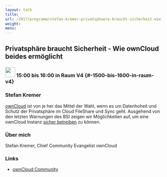 ```yaml
---
layout: talk
title:
url: /2017/programm/stefan-kremer-privatsphaere-braucht-sicherheit-wie-owncloud-beides-ermoeglicht/
weight:
menu:
---
```

## Privatsphäre braucht Sicherheit - Wie ownCloud beides ermöglicht

### <img height = "32" src="../../../images/talk.svg"> 15:00 bis 16:00 in Raum V4 {#-1500-bis-1600-in-raum-v4}

### Stefan Kremer

<a href="https://owncloud.org">ownCloud</a> ist von je her das Mittel der Wahl, wenn es um Datenhoheit und Schutz der Privatsphäre im Cloud FileShare und Sync geht. Ausgehend von den letzten Warnungen des BSI zeigen wir Möglichkeiten auf, um eine ownCloud Instanz <a href="https://scan.owncloud.com">sicher betreiben</a> zu können. 

### Über mich

Stefan Kremer, Chief Community Evangelist ownCloud

### Links

- <a href="https://owncloud.org" target="_blank">ownCloud Community</a>
